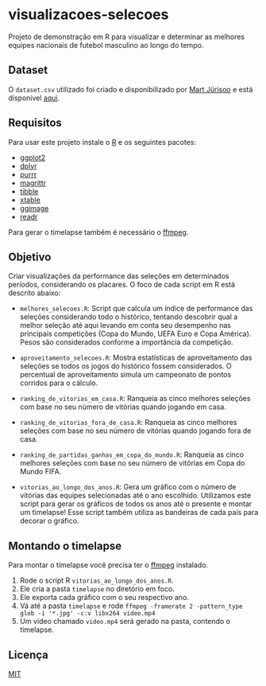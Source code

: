 # visualizacoes-selecoes

Projeto de demonstração em R para visualizar e determinar as melhores equipes nacionais de futebol masculino ao longo do tempo.

## Dataset

O `dataset.csv` utilizado foi criado e disponibilizado por [Mart Jürisoo](https://github.com/martj42) e está disponível [aqui](https://github.com/martj42/international_results).

## Requisitos

Para usar este projeto instale o [R](https://www.r-project.org/) e os seguintes pacotes:

- [ggplot2](https://cran.r-project.org/package=ggplot)
- [dplyr](https://cran.r-project.org/package=dplyr)
- [purrr](https://cran.r-project.org/package=purrr)
- [magrittr](https://cran.r-project.org/package=magrittr)
- [tibble](https://cran.r-project.org/package=tibble)
- [xtable](https://cran.r-project.org/package=xtable)
- [ggimage](https://cran.r-project.org/package=ggimage)
- [readr](https://cran.r-project.org/package=readr)

Para gerar o timelapse também é necessário o [ffmpeg](https://ffmpeg.org/).

## Objetivo

Criar visualizações da performance das seleções em determinados períodos, considerando os placares. O foco de cada script em R está descrito abaixo:

- `melhores_selecoes.R`: Script que calcula um índice de performance das seleções considerando todo o histórico, tentando descobrir qual a melhor seleção até aqui levando em conta seu desempenho nas principais competições (Copa do Mundo, UEFA Euro e Copa América). Pesos são considerados conforme a importância da competição.

- `aproveitamento_selecoes.R`: Mostra estatísticas de aproveitamento das seleções se todos os jogos do histórico fossem considerados. O percentual de aproveitamento simula um campeonato de pontos corridos para o cálculo.

- `ranking_de_vitorias_em_casa.R`: Ranqueia as cinco melhores seleções com base no seu número de vitórias quando jogando em casa.

- `ranking_de_vitorias_fora_de_casa.R`: Ranqueia as cinco melhores seleções com base no seu número de vitórias quando jogando fora de casa.

- `ranking_de_partidas_ganhas_em_copa_do_mundo.R`: Ranqueia as cinco melhores seleções com base no seu número de vitórias em Copa do Mundo FIFA.

- `vitorias_ao_longo_dos_anos.R`: Gera um gráfico com o número de vitórias das equipes selecionadas até o ano escolhido. Utilizamos este script para gerar os gráficos de todos os anos até o presente e montar um timelapse! Esse script também utiliza as bandeiras de cada país para decorar o gráfico.

## Montando o timelapse

Para montar o timelapse você precisa ter o [ffmpeg](https://ffmpeg.org/) instalado.

1. Rode o script R `vitorias_ao_longo_dos_anos.R`.
2. Ele cria a pasta `timelapse` no diretório em foco.
3. Ele exporta cada gráfico com o seu respectivo ano.
4. Vá até a pasta `timelapse` e rode `ffmpeg -framerate 2 -pattern_type glob -i '*.jpg' -c:v libx264 video.mp4`
5. Um vídeo chamado `video.mp4` será gerado na pasta, contendo o timelapse.

## Licença

[MIT](LICENSE)
